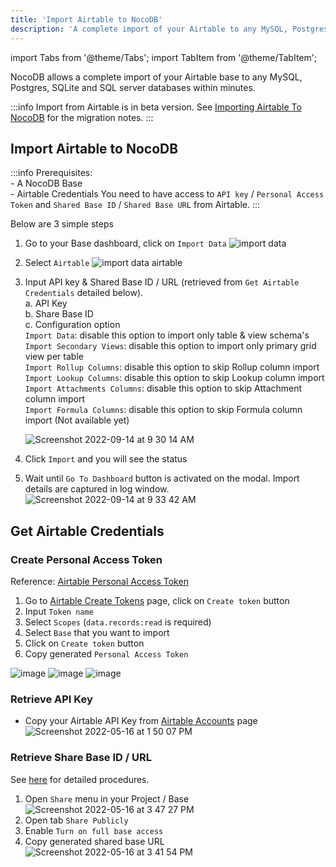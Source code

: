 ```yaml
---
title: 'Import Airtable to NocoDB'
description: 'A complete import of your Airtable to any MySQL, Postgres, SQLite and SQL server databases within minutes'
---
```


import Tabs from '@theme/Tabs';
import TabItem from '@theme/TabItem';


NocoDB allows a complete import of your Airtable base to any MySQL, Postgres, SQLite and SQL server databases within minutes.

:::info
Import from Airtable is in beta version. See [Importing Airtable To NocoDB](https://github.com/nocodb/nocodb/discussions/2122) for the migration notes.
:::

## Import Airtable to NocoDB

:::info
Prerequisites: <br/> - A NocoDB Base <br/> - Airtable Credentials
You need to have access to `API key` / `Personal Access Token` and `Shared Base ID` / `Shared Base URL` from Airtable.
:::


Below are 3 simple steps

1. Go to your Base dashboard, click on `Import Data`
   ![import data](https://github.com/nocodb/nocodb/assets/86527202/e5ca7748-5918-4fec-a2f5-6ffa7ab753f8)
2. Select `Airtable`
   ![import data airtable](https://github.com/nocodb/nocodb/assets/86527202/c9f4aab6-4de3-4e24-808a-27d4f10104ce)
3. Input API key & Shared Base ID / URL (retrieved from `Get Airtable Credentials` detailed below).  
    a. API Key  
    b. Share Base ID  
    c. Configuration option  
        `Import Data`: disable this option to import only table & view schema's  
        `Import Secondary Views`: disable this option to import only primary grid view per table  
        `Import Rollup Columns`: disable this option to skip Rollup column import  
        `Import Lookup Columns`: disable this option to skip Lookup column import  
        `Import Attachments Columns`: disable this option to skip Attachment column import  
        `Import Formula Columns`: disable this option to skip Formula column import (Not available yet)    
  
   ![Screenshot 2022-09-14 at 9 30 14 AM](https://user-images.githubusercontent.com/86527202/190057133-92807b16-4f2b-4c58-8bae-a2cfe677ee62.png)
4. Click `Import` and you will see the status
5. Wait until `Go To Dashboard` button is activated on the modal. Import details are captured in log window.
   ![Screenshot 2022-09-14 at 9 33 42 AM](https://user-images.githubusercontent.com/86527202/190057152-be9ec6cb-e414-465c-8967-d1ad40478ce1.png)


## Get Airtable Credentials

### Create Personal Access Token
Reference: [Airtable Personal Access Token](https://airtable.com/developers/web/guides/personal-access-tokens)
1. Go to [Airtable Create Tokens](https://airtable.com/create/tokens) page, click on `Create token` button
2. Input `Token name`
3. Select `Scopes` (`data.records:read` is required)
4. Select `Base` that you want to import
5. Click on `Create token` button
6. Copy generated `Personal Access Token`

![image](/img/v2/airtable-pat-1.png)
![image](/img/v2/airtable-pat-2.png)
![image](/img/v2/airtable-pat-3.png)

### Retrieve API Key
- Copy your Airtable API Key from [Airtable Accounts](https://airtable.com/account) page
  ![Screenshot 2022-05-16 at 1 50 07 PM](https://user-images.githubusercontent.com/86527202/168569905-48c16d6d-c44a-4337-be49-0ac3dc1f7b75.png)

### Retrieve Share Base ID / URL

See [here](https://support.airtable.com/hc/en-us/articles/205752117-Creating-a-base-share-link-or-a-view-share-link#basesharelink) for detailed procedures.

1. Open `Share` menu in your Project / Base
   ![Screenshot 2022-05-16 at 3 47 27 PM](https://user-images.githubusercontent.com/86527202/168572054-533b8c19-d76e-4add-b876-f1e0570ac33c.png)
2. Open tab `Share Publicly`
3. Enable `Turn on full base access`
4. Copy generated shared base URL
   ![Screenshot 2022-05-16 at 3 41 54 PM](https://user-images.githubusercontent.com/86527202/168572062-5dee065d-2394-426d-8f43-77ecc0c9b73f.png)


